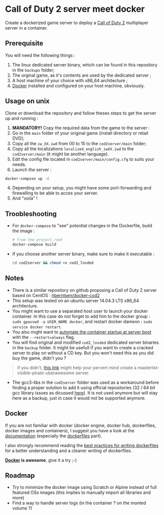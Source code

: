 # Call of Duty 2 server meet docker

Create a dockerized game server to deploy a [Call of Duty 2](https://en.wikipedia.org/wiki/Call_of_Duty_2) multiplayer server in a container.

## Prerequisite
You will need the following things :
1. The linux dedicated server binary, which can be found in this repository in the `backups` folder;
2. The orginal game, as it's contents are used by the dedicated server ;
3. A host machine of your choice with x86_64 architecture ;
4. [Docker](https://www.docker.com/) installed and configured on your host machine, obviously.

## Usage on unix
Clone or download the repository and follow theses steps to get the server up and running :
1. **MANDATORY!** Copy the required data from the game to the server :
  1. Go in the `main` folder of your original game (install directory or retail DVD);
  2. Copy all the `iw_XX.iwd` from 00 to 15 to the `cod2server/main` folder;
  3. Copy all the localizations `localized_english_iwXX.iwd` to the `cod2server/main` (it might be another language).
2. Edit the config file located in `cod2server/main/config.cfg` to suits your needs.
3. Launch the server :
  ``` bash
  docker-compose up -d
  ```
4. Depending on your setup, you might have some port-forwarding and firewalling to be able to acces your server.
5. And "voila" !

## Troobleshooting
* For `docker-compose` to "see" potential changes in the Dockerfile, build the image : 
  ``` bash
  # from the project root
  docker-compose build
  ```
* If you choose another server binary, make sure to make it executable :
  ``` bash
  cd cod2server && chmod +x cod2_lnxded
  ```

## Notes
* There is a similar repository on github proposing a Call of Duty 2 server based on CentOS : [hberntsen/docker-cod2](https://github.com/hberntsen/docker-cod2)
* This setup was tested on an ubuntu server 14.04.3 LTS x86_64 architecture.
* You might want to use a separated host user to launch your docker container. In this case do not forget to add him to the docker group : `sudo gpasswd -a USER_NAME docker`, and restart docker dameon : `sudo service docker restart`.
* You also might want to [automate the container startup at server boot](https://docs.docker.com/articles/host_integration/) with the `--restart=always` flag.
* You will find original and modified `cod2_lnxded` dedicated server binaries in the `backup` folder. It might be usefull if you want to create a cracked server to play on without a CD key. But you won't need this as you did buy the game, didn't you ? 

> if you didn't, [this link](http://killtube.org/showthread.php?1337-CoD2-Tutorial-How-to-make-your-cracked-server-show-up-in-the-master-list) might help your pervert mind create a masterlist-visible-pirate-uberawesome server.

* The gcc3-libs in the `cod2server` folder was used as a workaround before finding a proper solution to add it using official repositories (32 / 64 bit gcc library issues as dicussed [here](http://askubuntu.com/questions/454253/how-to-run-32-bit-app-in-ubuntu-64-bit/454254#454254)). It is not used anymore but will stay here as a backup, just in case it would not be supported anymore.

## Docker
If you are not familiar with docker (docker engine, docker hub, dockerfiles, docker images and containers), I suggest you have a look at the [documentation](https://docs.docker.com/) (especially the [dockerfiles](https://docs.docker.com/reference/builder/) part).

I also strongly recommend reading the [best practices for writing dockerfiles](https://docs.docker.com/articles/dockerfile_best-practices/) for a better understanding and a cleaner writing of dockerfiles.

**[Docker](https://www.docker.com/) is awesome**, give it a try ;-)

## Roadmap
* Try to minimize the docker image using Scratch or Alpine instead of full featured OSs images (this implies to manually import all libraries and more)
* Find a way to handle server logs (in the container ? on the monted volume ?)
